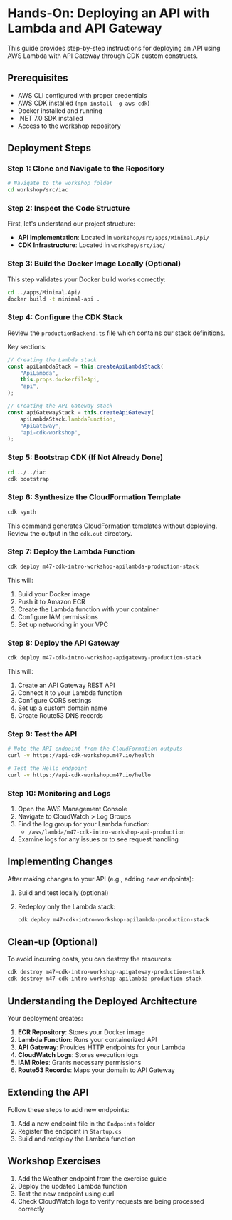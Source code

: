 # Hands-On: Deploying an API with Lambda and API Gateway

This guide provides step-by-step instructions for deploying an API using AWS Lambda with API Gateway through CDK custom constructs.

## Prerequisites

- AWS CLI configured with proper credentials
- AWS CDK installed (`npm install -g aws-cdk`)
- Docker installed and running
- .NET 7.0 SDK installed
- Access to the workshop repository

## Deployment Steps

### Step 1: Clone and Navigate to the Repository

```bash
# Navigate to the workshop folder
cd workshop/src/iac
```

### Step 2: Inspect the Code Structure

First, let's understand our project structure:

- **API Implementation**: Located in `workshop/src/apps/Minimal.Api/`
- **CDK Infrastructure**: Located in `workshop/src/iac/`

### Step 3: Build the Docker Image Locally (Optional)

This step validates your Docker build works correctly:

```bash
cd ../apps/Minimal.Api/
docker build -t minimal-api .
```

### Step 4: Configure the CDK Stack

Review the `productionBackend.ts` file which contains our stack definitions.

Key sections:

```typescript
// Creating the Lambda stack
const apiLambdaStack = this.createApiLambdaStack(
    "ApiLambda",
    this.props.dockerfileApi,
    "api",
);

// Creating the API Gateway stack
const apiGatewayStack = this.createApiGateway(
    apiLambdaStack.lambdaFunction,
    "ApiGateway",
    "api-cdk-workshop",
);
```

### Step 5: Bootstrap CDK (If Not Already Done)

```bash
cd ../../iac
cdk bootstrap
```

### Step 6: Synthesize the CloudFormation Template

```bash
cdk synth
```

This command generates CloudFormation templates without deploying. Review the output in the `cdk.out` directory.

### Step 7: Deploy the Lambda Function

```bash
cdk deploy m47-cdk-intro-workshop-apilambda-production-stack
```

This will:

1. Build your Docker image
2. Push it to Amazon ECR
3. Create the Lambda function with your container
4. Configure IAM permissions
5. Set up networking in your VPC

### Step 8: Deploy the API Gateway

```bash
cdk deploy m47-cdk-intro-workshop-apigateway-production-stack
```

This will:

1. Create an API Gateway REST API
2. Connect it to your Lambda function
3. Configure CORS settings
4. Set up a custom domain name
5. Create Route53 DNS records

### Step 9: Test the API

```bash
# Note the API endpoint from the CloudFormation outputs
curl -v https://api-cdk-workshop.m47.io/health

# Test the Hello endpoint
curl -v https://api-cdk-workshop.m47.io/hello
```

### Step 10: Monitoring and Logs

1. Open the AWS Management Console
2. Navigate to CloudWatch > Log Groups
3. Find the log group for your Lambda function:
   - `/aws/lambda/m47-cdk-intro-workshop-api-production`
4. Examine logs for any issues or to see request handling

## Implementing Changes

After making changes to your API (e.g., adding new endpoints):

1. Build and test locally (optional)
2. Redeploy only the Lambda stack:

   ```bash
   cdk deploy m47-cdk-intro-workshop-apilambda-production-stack
   ```

## Clean-up (Optional)

To avoid incurring costs, you can destroy the resources:

```bash
cdk destroy m47-cdk-intro-workshop-apigateway-production-stack
cdk destroy m47-cdk-intro-workshop-apilambda-production-stack
```

## Understanding the Deployed Architecture

Your deployment creates:

1. **ECR Repository**: Stores your Docker image
2. **Lambda Function**: Runs your containerized API
3. **API Gateway**: Provides HTTP endpoints for your Lambda
4. **CloudWatch Logs**: Stores execution logs
5. **IAM Roles**: Grants necessary permissions
6. **Route53 Records**: Maps your domain to API Gateway

## Extending the API

Follow these steps to add new endpoints:

1. Add a new endpoint file in the `Endpoints` folder
2. Register the endpoint in `Startup.cs`
3. Build and redeploy the Lambda function

## Workshop Exercises

1. Add the Weather endpoint from the exercise guide
2. Deploy the updated Lambda function
3. Test the new endpoint using curl
4. Check CloudWatch logs to verify requests are being processed correctly
